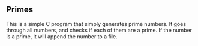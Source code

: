 ## Primes
This is a simple C program that simply generates prime numbers. It goes through all numbers, and checks if each of them are a prime. If the number is a prime, it will append the number to a file.